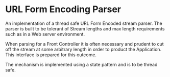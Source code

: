 URL Form Encoding Parser
=================

An implementation of a thread safe URL Form Encoded stream parser.
The parser is built to be tolerant of Stream lengths and max length requirements such as in a Web server environment. 

When parsing for a Front Controller it is often necessary and prudent to cut off the stream at some arbitrary length
in order to product the Application. This interface is prepared for this outcome.
 
The mechanism is implemented using a state pattern and is to be thread safe.


